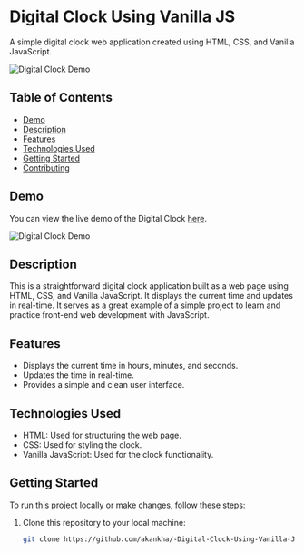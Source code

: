 # Digital Clock Using Vanilla JS

A simple digital clock web application created using HTML, CSS, and Vanilla JavaScript.

![[Digital Clock Demo](https://img001.prntscr.com/file/img001/NGE4nzTpRiSgMYIKpSIhwA.png)](link_to_demo_gif_or_screenshot_here)

## Table of Contents

- [Demo](#demo)
- [Description](#description)
- [Features](#features)
- [Technologies Used](#technologies-used)
- [Getting Started](#getting-started)
- [Contributing](#contributing)

## Demo

You can view the live demo of the Digital Clock [here](https://akankha.github.io/-Digital-Clock-Using-Vanilla-JS/).

![Digital Clock Demo](https://img001.prntscr.com/file/img001/NGE4nzTpRiSgMYIKpSIhwA.png)

## Description

This is a straightforward digital clock application built as a web page using HTML, CSS, and Vanilla JavaScript. It displays the current time and updates in real-time. It serves as a great example of a simple project to learn and practice front-end web development with JavaScript.

## Features

- Displays the current time in hours, minutes, and seconds.
- Updates the time in real-time.
- Provides a simple and clean user interface.

## Technologies Used

- HTML: Used for structuring the web page.
- CSS: Used for styling the clock.
- Vanilla JavaScript: Used for the clock functionality.

## Getting Started

To run this project locally or make changes, follow these steps:

1. Clone this repository to your local machine:

   ```bash
   git clone https://github.com/akankha/-Digital-Clock-Using-Vanilla-JS.git

